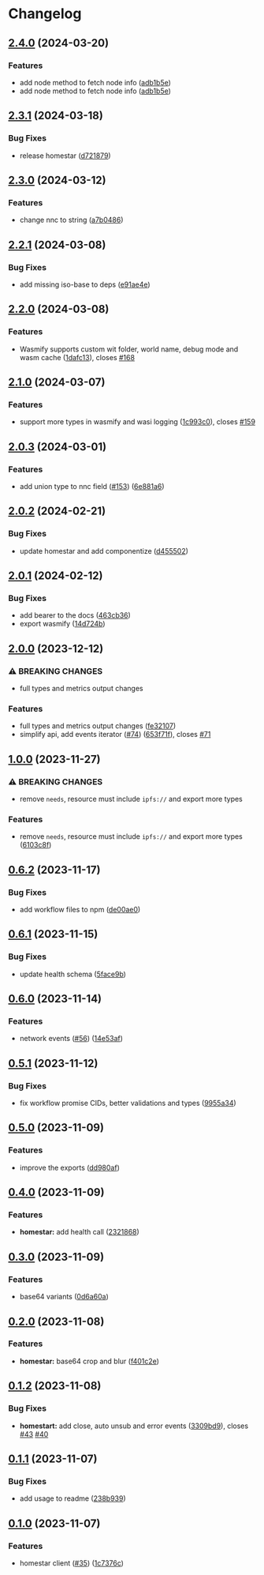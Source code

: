 # Changelog

## [2.4.0](https://github.com/fission-codes/stack/compare/homestar-v2.3.1...homestar-v2.4.0) (2024-03-20)


### Features

* add node method to fetch node info ([adb1b5e](https://github.com/fission-codes/stack/commit/adb1b5e436d054391c76d387ff432c71bf5908b6))
* add node method to fetch node info ([adb1b5e](https://github.com/fission-codes/stack/commit/adb1b5e436d054391c76d387ff432c71bf5908b6))

## [2.3.1](https://github.com/fission-codes/stack/compare/homestar-v2.3.0...homestar-v2.3.1) (2024-03-18)


### Bug Fixes

* release homestar ([d721879](https://github.com/fission-codes/stack/commit/d72187999a37cf1b388065124b5190976703d37e))

## [2.3.0](https://github.com/fission-codes/stack/compare/homestar-v2.2.1...homestar-v2.3.0) (2024-03-12)


### Features

* change nnc to string ([a7b0486](https://github.com/fission-codes/stack/commit/a7b048646d71478d932f42281c5b9b068ed4ca0c))

## [2.2.1](https://github.com/fission-codes/stack/compare/homestar-v2.2.0...homestar-v2.2.1) (2024-03-08)


### Bug Fixes

* add missing iso-base to deps ([e91ae4e](https://github.com/fission-codes/stack/commit/e91ae4eab12063765857f9964d7993530707e865))

## [2.2.0](https://github.com/fission-codes/stack/compare/homestar-v2.1.0...homestar-v2.2.0) (2024-03-08)


### Features

* Wasmify supports custom wit folder, world name, debug mode and wasm cache ([1dafc13](https://github.com/fission-codes/stack/commit/1dafc139db5d164120ddb15e560f39af228648dc)), closes [#168](https://github.com/fission-codes/stack/issues/168)

## [2.1.0](https://github.com/fission-codes/stack/compare/homestar-v2.0.3...homestar-v2.1.0) (2024-03-07)


### Features

* support more types in wasmify and wasi logging ([1c993c0](https://github.com/fission-codes/stack/commit/1c993c0a814b02d4a90e0a095aedff2f31bcd4e5)), closes [#159](https://github.com/fission-codes/stack/issues/159)

## [2.0.3](https://github.com/fission-codes/stack/compare/homestar-v2.0.2...homestar-v2.0.3) (2024-03-01)


### Features

* add union type to nnc field ([#153](https://github.com/fission-codes/stack/issues/153)) ([6e881a6](https://github.com/fission-codes/stack/commit/6e881a618f1e16a82f9f392e31c89ab92435f25d))

## [2.0.2](https://github.com/fission-codes/stack/compare/homestar-v2.0.1...homestar-v2.0.2) (2024-02-21)


### Bug Fixes

* update homestar and add componentize ([d455502](https://github.com/fission-codes/stack/commit/d4555024b0080109a0633dbbd825a92f1cc9fcfa))

## [2.0.1](https://github.com/fission-codes/stack/compare/homestar-v2.0.0...homestar-v2.0.1) (2024-02-12)


### Bug Fixes

* add bearer to the docs ([463cb36](https://github.com/fission-codes/stack/commit/463cb36f22d22b2a31ae7a1cedaba5b38da5de9e))
* export wasmify ([14d724b](https://github.com/fission-codes/stack/commit/14d724b80475165b8f737521ed1cf5d5c5e7c686))

## [2.0.0](https://github.com/fission-codes/stack/compare/homestar-v1.0.0...homestar-v2.0.0) (2023-12-12)


### ⚠ BREAKING CHANGES

* full types and metrics output changes

### Features

* full types and metrics output changes ([fe32107](https://github.com/fission-codes/stack/commit/fe32107146301857d7d39a7db45cc55df27c8eb3))
* simplify api, add events iterator ([#74](https://github.com/fission-codes/stack/issues/74)) ([653f71f](https://github.com/fission-codes/stack/commit/653f71ff57b0e0cb945277e31fbc9e52c068b829)), closes [#71](https://github.com/fission-codes/stack/issues/71)

## [1.0.0](https://github.com/fission-codes/stack/compare/homestar-v0.6.2...homestar-v1.0.0) (2023-11-27)


### ⚠ BREAKING CHANGES

* remove `needs`, resource must include `ipfs://` and export more types

### Features

* remove `needs`, resource must include `ipfs://` and export more types ([6103c8f](https://github.com/fission-codes/stack/commit/6103c8f1db9872a43eb157f644708118ca55f6a9))

## [0.6.2](https://github.com/fission-codes/stack/compare/homestar-v0.6.1...homestar-v0.6.2) (2023-11-17)


### Bug Fixes

* add workflow files to npm ([de00ae0](https://github.com/fission-codes/stack/commit/de00ae0f1f50ce4fc1121dc0821fa98c6efa99ca))

## [0.6.1](https://github.com/fission-codes/stack/compare/homestar-v0.6.0...homestar-v0.6.1) (2023-11-15)


### Bug Fixes

* update health schema ([5face9b](https://github.com/fission-codes/stack/commit/5face9bc3fb0943298c43f390607ed9dbbd022db))

## [0.6.0](https://github.com/fission-codes/stack/compare/homestar-v0.5.1...homestar-v0.6.0) (2023-11-14)


### Features

* network events ([#56](https://github.com/fission-codes/stack/issues/56)) ([14e53af](https://github.com/fission-codes/stack/commit/14e53af9272e29b3a07d3953a755b6052c073b95))

## [0.5.1](https://github.com/fission-codes/stack/compare/homestar-v0.5.0...homestar-v0.5.1) (2023-11-12)


### Bug Fixes

* fix workflow promise CIDs, better validations and types ([9955a34](https://github.com/fission-codes/stack/commit/9955a34a3c0c70f6769111b75e7bd23506745521))

## [0.5.0](https://github.com/fission-codes/stack/compare/homestar-v0.4.0...homestar-v0.5.0) (2023-11-09)


### Features

* improve the exports ([dd980af](https://github.com/fission-codes/stack/commit/dd980afa496c59a27c7eff0e9a4ce908cd2fbf38))

## [0.4.0](https://github.com/fission-codes/stack/compare/homestar-v0.3.0...homestar-v0.4.0) (2023-11-09)


### Features

* **homestar:** add health call ([2321868](https://github.com/fission-codes/stack/commit/23218684b51c3b60f54ac3962246fefea894b0f3))

## [0.3.0](https://github.com/fission-codes/stack/compare/homestar-v0.2.0...homestar-v0.3.0) (2023-11-09)


### Features

* base64 variants ([0d6a60a](https://github.com/fission-codes/stack/commit/0d6a60a29b48d8c4e8e9eb85bffe554c21335537))

## [0.2.0](https://github.com/fission-codes/stack/compare/homestar-v0.1.2...homestar-v0.2.0) (2023-11-08)


### Features

* **homestar:** base64 crop and blur ([f401c2e](https://github.com/fission-codes/stack/commit/f401c2eaa190a135b485adf17222fb58ef9a0697))

## [0.1.2](https://github.com/fission-codes/stack/compare/homestar-v0.1.1...homestar-v0.1.2) (2023-11-08)


### Bug Fixes

* **homestart:** add close, auto unsub and error events ([3309bd9](https://github.com/fission-codes/stack/commit/3309bd929abb51d1529088fbe81886750e51ec74)), closes [#43](https://github.com/fission-codes/stack/issues/43) [#40](https://github.com/fission-codes/stack/issues/40)

## [0.1.1](https://github.com/fission-codes/stack/compare/homestar-v0.1.0...homestar-v0.1.1) (2023-11-07)


### Bug Fixes

* add usage to readme ([238b939](https://github.com/fission-codes/stack/commit/238b939f94f3335be184889b3f854b9dd420ebad))

## [0.1.0](https://github.com/fission-codes/stack/compare/homestar-v0.0.1...homestar-v0.1.0) (2023-11-07)


### Features

* homestar client ([#35](https://github.com/fission-codes/stack/issues/35)) ([1c7376c](https://github.com/fission-codes/stack/commit/1c7376c715b412dc3f30f95c56f9b6a71d444a2b))
